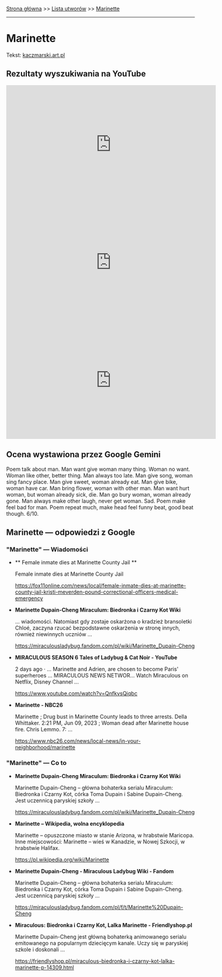[Strona główna](../index.md) >> [Lista utworów](../list.md) >> [Marinette](276.md)

---

# Marinette

Tekst: [kaczmarski.art.pl](https://www.kaczmarski.art.pl/tworczosc/wiersze/marinette/)

## Rezultaty wyszukiwania na YouTube

<iframe width="560" height="315" src="https://www.youtube.com/embed/-YGS9vhmFS0?si=IdontcarewhotheIRSsendsImnotpayingtaxes" title="YouTube video player" frameborder="0" allow="accelerometer; autoplay; clipboard-write; encrypted-media; gyroscope; picture-in-picture; web-share" referrerpolicy="strict-origin-when-cross-origin" allowfullscreen></iframe>

<iframe width="560" height="315" src="https://www.youtube.com/embed/qPpJUb3WR0Y?si=IdontcarewhotheIRSsendsImnotpayingtaxes" title="YouTube video player" frameborder="0" allow="accelerometer; autoplay; clipboard-write; encrypted-media; gyroscope; picture-in-picture; web-share" referrerpolicy="strict-origin-when-cross-origin" allowfullscreen></iframe>

<iframe width="560" height="315" src="https://www.youtube.com/embed/7cxciyZEBkE?si=IdontcarewhotheIRSsendsImnotpayingtaxes" title="YouTube video player" frameborder="0" allow="accelerometer; autoplay; clipboard-write; encrypted-media; gyroscope; picture-in-picture; web-share" referrerpolicy="strict-origin-when-cross-origin" allowfullscreen></iframe>

## Ocena wystawiona przez Google Gemini

Poem talk about man. Man want give woman many thing. Woman no want. Woman like other, better thing. Man always too late. Man give song, woman sing fancy place. Man give sweet, woman already eat. Man give bike, woman have car. Man bring flower, woman with other man. Man want hurt woman, but woman already sick, die. Man go bury woman, woman already gone. Man always make other laugh, never get woman. Sad. Poem make feel bad for man. Poem repeat much, make head feel funny beat, good beat though. 6/10.


## Marinette — odpowiedzi z Google

### "Marinette" — Wiadomości

- **  Female inmate dies at Marinette County Jail  **

    Female inmate dies at Marinette County Jail 

   <https://fox11online.com/news/local/female-inmate-dies-at-marinette-county-jail-kristi-meverden-pound-correctional-officers-medical-emergency>
- **Marinette Dupain-Cheng  Miraculum: Biedronka i Czarny Kot Wiki**

    ... wiadomości. Natomiast gdy zostaje oskarżona o kradzież bransoletki Chloé, zaczyna rzucać bezpodstawne oskarżenia w stronę innych, również niewinnych uczniów ... 

   <https://miraculousladybug.fandom.com/pl/wiki/Marinette_Dupain-Cheng>
- **MIRACULOUS  SEASON 6  Tales of Ladybug & Cat Noir - YouTube**

    2 days ago  ·  ... Marinette and Adrien, are chosen to become Paris' superheroes ... MIRACULOUS NEWS NETWOR... Watch Miraculous on Netflix, Disney Channel ... 

   <https://www.youtube.com/watch?v=QnfkvsQiqbc>
- **Marinette - NBC26**

    Marinette ; Drug bust in Marinette County leads to three arrests. Della Whittaker. 2:21 PM, Jun 09, 2023 ; Woman dead after Marinette house fire. Chris Lemmo. 7: ... 

   <https://www.nbc26.com/news/local-news/in-your-neighborhood/marinette>

### "Marinette" — Co to

- **Marinette Dupain-Cheng  Miraculum: Biedronka i Czarny Kot Wiki**

    Marinette Dupain-Cheng – główna bohaterka serialu Miraculum: Biedronka i Czarny Kot, córka Toma Dupain i Sabine Dupain-Cheng. Jest uczennicą paryskiej szkoły ... 

   <https://miraculousladybug.fandom.com/pl/wiki/Marinette_Dupain-Cheng>
- **Marinette – Wikipedia, wolna encyklopedia**

    Marinette – opuszczone miasto w stanie Arizona, w hrabstwie Maricopa. Inne miejscowości: Marinette – wieś w Kanadzie, w Nowej Szkocji, w hrabstwie Halifax. 

   <https://pl.wikipedia.org/wiki/Marinette>
- **Marinette Dupain-Cheng - Miraculous Ladybug Wiki - Fandom**

    Marinette Dupain-Cheng – główna bohaterka serialu Miraculum: Biedronka i Czarny Kot, córka Toma Dupain i Sabine Dupain-Cheng. Jest uczennicą paryskiej szkoły ... 

   <https://miraculousladybug.fandom.com/pl/f/t/Marinette%20Dupain-Cheng>
- **Miraculous: Biedronka i Czarny Kot, Lalka Marinette - Friendlyshop.pl**

    Marinette Dupain-Cheng jest główną bohaterką animowanego serialu emitowanego na popularnym dziecięcym kanale. Uczy się w paryskiej szkole i doskonali ... 

   <https://friendlyshop.pl/miraculous-biedronka-i-czarny-kot-lalka-marinette-p-14309.html>

